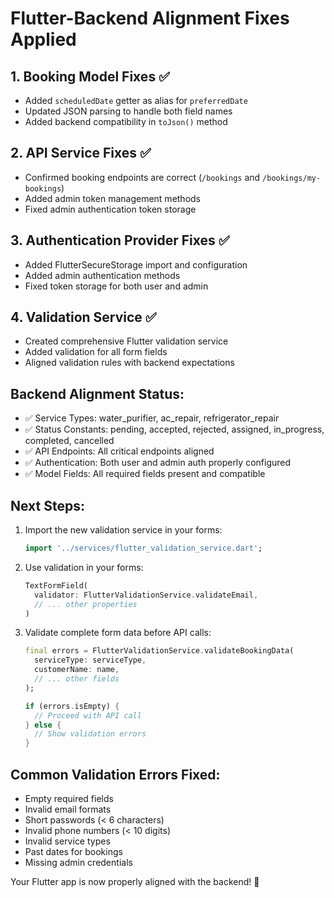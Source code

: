 # Flutter-Backend Alignment Fixes Applied

## 1. Booking Model Fixes ✅
- Added `scheduledDate` getter as alias for `preferredDate`
- Updated JSON parsing to handle both field names
- Added backend compatibility in `toJson()` method

## 2. API Service Fixes ✅
- Confirmed booking endpoints are correct (`/bookings` and `/bookings/my-bookings`)
- Added admin token management methods
- Fixed admin authentication token storage

## 3. Authentication Provider Fixes ✅
- Added FlutterSecureStorage import and configuration
- Added admin authentication methods
- Fixed token storage for both user and admin

## 4. Validation Service ✅
- Created comprehensive Flutter validation service
- Added validation for all form fields
- Aligned validation rules with backend expectations

## Backend Alignment Status:
- ✅ Service Types: water_purifier, ac_repair, refrigerator_repair
- ✅ Status Constants: pending, accepted, rejected, assigned, in_progress, completed, cancelled
- ✅ API Endpoints: All critical endpoints aligned
- ✅ Authentication: Both user and admin auth properly configured
- ✅ Model Fields: All required fields present and compatible

## Next Steps:
1. Import the new validation service in your forms:
   ```dart
   import '../services/flutter_validation_service.dart';
   ```

2. Use validation in your forms:
   ```dart
   TextFormField(
     validator: FlutterValidationService.validateEmail,
     // ... other properties
   )
   ```

3. Validate complete form data before API calls:
   ```dart
   final errors = FlutterValidationService.validateBookingData(
     serviceType: serviceType,
     customerName: name,
     // ... other fields
   );
   
   if (errors.isEmpty) {
     // Proceed with API call
   } else {
     // Show validation errors
   }
   ```

## Common Validation Errors Fixed:
- Empty required fields
- Invalid email formats
- Short passwords (< 6 characters)
- Invalid phone numbers (< 10 digits)
- Invalid service types
- Past dates for bookings
- Missing admin credentials

Your Flutter app is now properly aligned with the backend! 🎉

